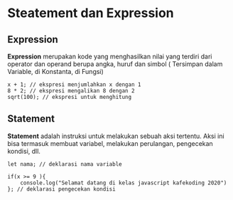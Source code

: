 # Steatement dan Expression

<!-- ## Analogi

sebelum memahami lebih dalam apa itu statement dan expression, mari kita lihat sebuah gambar di bawah ini

[![gambar](/asset/image/intruksi.gif)](https://www.canva.com/design/DAFLP-dq3Gc/watch) -->

## Expression

**Expression** merupakan kode yang menghasilkan nilai yang terdiri dari operator dan operand berupa angka, huruf dan simbol ( Tersimpan dalam Variable, di Konstanta, di Fungsi)

```
x + 1; // ekspresi menjumlahkan x dengan 1
8 * 2; // ekspresi mengalikan 8 dengan 2
sqrt(100); // ekspresi untuk menghitung
```

## Statement

**Statement** adalah instruksi untuk melakukan sebuah aksi tertentu. Aksi ini bisa termasuk membuat variabel, melakukan perulangan, pengecekan kondisi, dll.

```
let nama; // deklarasi nama variable

if(x >= 9 ){
    console.log("Selamat datang di kelas javascript kafekoding 2020")
}; // deklarasi pengecekan kondisi
```
